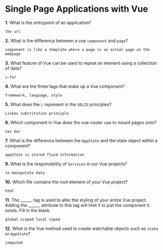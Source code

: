 # Single Page Applications with Vue

**1.** What is the entrypoint of an application?
<!-- enter you answer in the space below -->
```
the url
```
**2.** What is the difference between a vue `component` and `page`?
<!-- enter you answer in the space below -->
```
component is like a template where a page is an actual page on the webpage 
```
**3.** What feature of Vue can be used to repeat an element using a collection of data?
<!-- enter you answer in the space below -->
```
v-for
```
**4.** What are the three tags that make up a Vue component?
<!-- enter you answer in the space below -->
```
framework, language, style
```
**5.** What does the `L` represent in the `SOLID` principles?
<!-- enter you answer in the space below -->
```
Liskov substitution principle
```
**6.** Which component in Vue does the vue-router use to mount pages onto?
<!-- enter you answer in the space below -->
```
nav bar
```
**7.** What is the difference between the `AppState` and the state object within a component?
<!-- enter you answer in the space below -->
```
appState is stored fluid information
```
**9.** What is the responsibility of `Services` in our Vue projects?
<!-- enter you answer in the space below -->
```
to manipulate data
```
**10.** Which file contains the root element of your Vue project?
<!-- enter you answer in the space below -->
```
html
```
**11.** The ______ tag is used to alter the styling of your entire Vue project.  Adding the ______ attribute to this tag will limit it to just the component it exists.  Fill in the blank.
<!-- enter you answer in the space below -->
```
global scoped local coped
```
**12.** What is the Vue method used to create watchable objects such as `state` or `AppState`?
<!-- enter you answer in the space below -->
```
computed
```